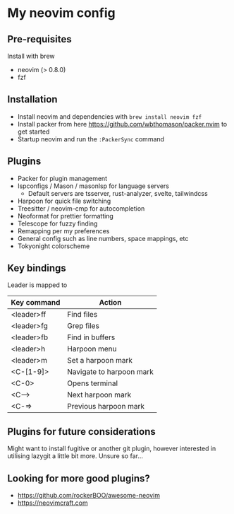 # My neovim config

## Pre-requisites

Install with brew
- neovim (> 0.8.0)
- fzf

## Installation

- Install neovim and dependencies with `brew install neovim fzf`
- Install packer from here https://github.com/wbthomason/packer.nvim to get started
- Startup neovim and run the `:PackerSync` command

## Plugins

- Packer for plugin management
- lspconfigs / Mason / masonlsp for language servers
  - Default servers are tsserver, rust-analyzer, svelte, tailwindcss
- Harpoon for quick file switching
- Treesitter / neovim-cmp for autocompletion
- Neoformat for prettier formatting
- Telescope for fuzzy finding
- Remapping per my preferences
- General config such as line numbers, space mappings, etc
- Tokyonight colorscheme

## Key bindings

Leader is mapped to <space>

| Key command | Action |
| ----------- | ------ |
| \<leader>ff | Find files |
| \<leader>fg | Grep files |
| \<leader>fb | Find in buffers |
| \<leader>h | Harpoon menu |
| \<leader>m | Set a harpoon mark |
| \<C-[1-9]> | Navigate to harpoon mark |
| \<C-0> | Opens terminal |
| \<C--> | Next harpoon mark |
| \<C-=> | Previous harpoon mark |

## Plugins for future considerations

Might want to install fugitive or another git plugin, however interested in utilising lazygit a little bit more. Unsure so far...

## Looking for more good plugins?

- https://github.com/rockerBOO/awesome-neovim
- https://neovimcraft.com
